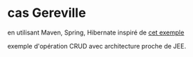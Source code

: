 # cas Gereville 
en utilisant Maven, Spring, Hibernate
inspiré de [cet exemple](https://www.boraji.com/spring-4-hibernate-5-jpa-2-integration-example)

exemple d'opération CRUD avec architecture proche de JEE.